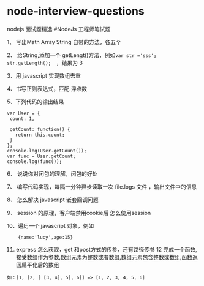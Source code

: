 node-interview-questions
========================

nodejs 面试题精选
#NodeJs 工程师笔试题

1、 写出Math Array String 自带的方法，各五个  

2、 给String,添加一个 getLengt()方法，例如`var str ='sss'; str.getLength();  `，结果为 3  

3、用 javascript 实现数组去重   

4、书写正则表达式，匹配 浮点数   

5、下列代码的输出结果

 ```
 var User = {
  count: 1,

  getCount: function() {
    return this.count;
  }
};
 console.log(User.getCount());
 var func = User.getCount;
 console.log(func());  
 ``` 

6、 说说你对闭包的理解，闭包的好处  

7、 编写代码实现，每隔一分钟异步读取一次 file.logs 文件 ，输出文件中的信息

8、 怎么解决 javascript 嵌套回调问题  

9、 session 的原理，客户端禁用cookie后 怎么使用session

10、遍历一个 javascript 对象，例如

```
	{name:'lucy',age:15}
```
11.  express 怎么获取，get 和post方式的传参，还有路径传参
12 完成一个函数,接受数组作为参数,数组元素为整数或者数组,数组元素包含整数或数组,函数返回扁平化后的数组

```
如：[1, [2, [ [3, 4], 5], 6]] => [1, 2, 3, 4, 5, 6]
```
